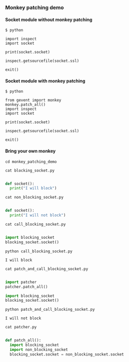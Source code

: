 ### Monkey patching demo


#### Socket module without monkey patching

```text
$ python

import inspect
import socket

print(socket.socket)

inspect.getsourcefile(socket.ssl)

exit()
```

#### Socket module with monkey patching

```text
$ python

from gevent import monkey
monkey.patch_all()
import inspect
import socket

print(socket.socket)

inspect.getsourcefile(socket.ssl)

exit()
```

#### Bring your own monkey

```text
cd monkey_patching_demo
```

```text
cat blocking_socket.py
```

```python

def socket():
  print("I will block")

```

```text
cat non_blocking_socket.py
```

```python

def socket():
  print("I will not block")

```

```text
cat call_blocking_socket.py
```

```python

import blocking_socket
blocking_socket.socket()

```

```text
python call_blocking_socket.py
```

```text
I will block
```

```text
cat patch_and_call_blocking_socket.py
```

```python

import patcher
patcher.patch_all()

import blocking_socket
blocking_socket.socket()

```

```text
python patch_and_call_blocking_socket.py
```

```text
I will not block
```

```text
cat patcher.py
```

```python

def patch_all():
  import blocking_socket
  import non_blocking_socket
  blocking_socket.socket = non_blocking_socket.socket

```
